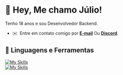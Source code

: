 # 👋 Hey, Me chamo Júlio!
Tenho 18 anos e sou Desenvolvedor Backend.

* ✉️  Entre em contato comigo por **[E-mail](mailto:juliodeveloper@hotmail.com)** Ou **[Discord](https://discord.com/users/885158216101687307)**.
  
## 🔨 Linguagens e Ferramentas
[![My Skills](https://skillicons.dev/icons?i=html,css,react,javascript,typescript,nodejs)](https://skillicons.dev)<br>
[![My Skills](https://skillicons.dev/icons?i=git,express,vitest,mysql,postgresql,prisma,docker)](https://skillicons.dev)
